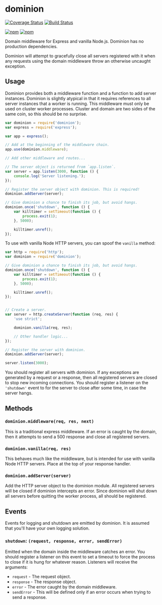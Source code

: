 # dominion

[![Coverage Status](http://img.shields.io/coveralls/qubyte/dominion.svg)](https://coveralls.io/r/qubyte/dominion?branch=master)
[![Build Status](http://img.shields.io/travis/qubyte/dominion/master.svg)](https://travis-ci.org/qubyte/dominion)

[![npm](http://img.shields.io/npm/v/dominion.svg)](https://npmjs.org/dominion)
[![npm](http://img.shields.io/github/release/qubyte/dominion.svg)](https://github.com/qubyte/dominion/releases)

Domain middleware for Express and vanilla Node.js. Dominion has no production dependencies.

Dominion will attempt to gracefully close all servers registered with it when any requests using
the domain middleware throw an otherwise uncaught exception.

## Usage

Dominion provides both a middleware function and a function to add server instances. Dominion is
slightly atypical in that it requires references to all server instances that a worker is running.
This middleware must only be used on cluster worker processes. Cluster and domain are two sides of
the same coin, so this should be no surprise.

```javascript
var dominion = require('dominion');
var express = require('express');

var app = express();

// Add at the beginning of the middleware chain.
app.use(dominion.middleware);

// Add other middleware and routes...

// The server object is returned from `app.listen`.
var server = app.listen(3000, function () {
    console.log('Server listening.');
});

// Register the server object with dominion. This is required!
dominion.addServer(server);

// Give dominion a chance to finish its job, but avoid hangs.
dominion.once('shutdown', function () {
    var killtimer = setTimeout(function () {
        process.exit(1);
    }, 5000);

    killtimer.unref();
});
```

To use with vanilla Node HTTP servers, you can spoof the `vanilla` method:

```javascript
var http = require('http');
var dominion = require('dominion');

// Give dominion a chance to finish its job, but avoid hangs.
dominion.once('shutdown', function () {
    var killtimer = setTimeout(function () {
        process.exit(1);
    }, 5000);

    killtimer.unref();
});


// Create a server.
var server = http.createServer(function (req, res) {
    'use strict';

    dominion.vanilla(req, res);

    // Other handler logic...
});

// Register the server with dominion.
dominion.addServer(server);

server.listen(3000);
```

You should register all servers with dominion. If any exceptions are generated by a request or a
response, then all registered servers are closed to stop new incoming connections. You should
register a listener on the `'shutdown'` event to for the server to close after some time, in case
the server hangs.

## Methods

### `dominion.middleware(req, res, next)`

This is a traditional express middleware. If an error is caught by the domain, then it attempts to
send a 500 response and close all registered servers.

### `dominion.vanilla(req, res)`

This behaves much like the middleware, but is intended for use with vanilla Node HTTP servers.
Place at the top of your response handler.

### `dominion.addServer(server)`

Add the HTTP server object to the dominion module. All registered servers will be closed if dominion
intercepts an error. Since dominion will shut down all servers before quitting the worker process,
all should be registered.

## Events

Events for logging and shutdown are emitted by dominion. It is assumed that you'll have your own
logging solution.

### `shutdown`: `(request, response, error, sendError)`

Emitted when the domain inside the middleware catches an error. You should register a listener on
this event to set a timeout to force the process to close if it is hung for whatever reason.
Listeners will receive the arguments:

 - `request` - The request object.
 - `response` - The response object.
 - `error` - The error caught by the domain middleware.
 - `sendError` - This will be defined only if an error occurs when trying to send a response.
